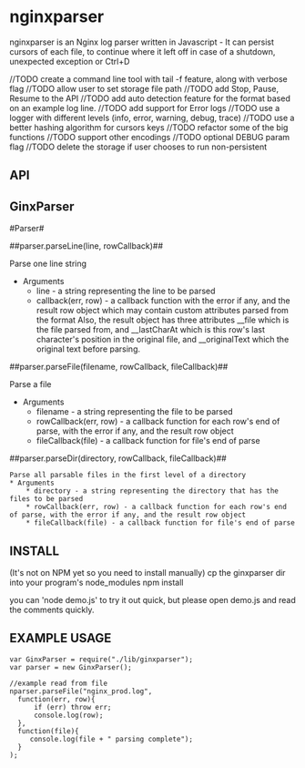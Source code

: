 nginxparser
===================

nginxparser is an Nginx log parser written in Javascript - It can persist cursors of each file, to continue where it left off in case of a
shutdown, unexpected exception or Ctrl+D

//TODO create a command line tool with tail -f feature, along with verbose flag
//TODO allow user to set storage file path
//TODO add Stop, Pause, Resume to the API 
//TODO add auto detection feature for the format based on an example log line.
//TODO add support for Error logs
//TODO use a logger with different levels (info, error, warning, debug, trace)
//TODO use a better hashing algorithm for cursors keys
//TODO refactor some of the big functions
//TODO support other encodings
//TODO optional DEBUG param flag
//TODO delete the storage if user chooses to run non-persistent

API
---
 
GinxParser
---------
	
#Parser#

##parser.parseLine(line, rowCallback)##

Parse one line string
* Arguments
	* line - a string representing the line to be parsed
	* callback(err, row) - a callback function with the error if any, and the result row object which may contain custom attributes parsed from the format
	Also, the result object has three attributes __file which is the file parsed from, and __lastCharAt which is this row's last character's position in the original file, and __originalText which the original text before parsing.


##parser.parseFile(filename, rowCallback, fileCallback)##

Parse a file
* Arguments
	* filename - a string representing the file to be parsed
	* rowCallback(err, row) - a callback function for each row's end of parse, with the error if any, and the result row object
	* fileCallback(file) - a callback function for file's end of parse

##parser.parseDir(directory, rowCallback, fileCallback)##

	Parse all parsable files in the first level of a directory
	* Arguments
		* directory - a string representing the directory that has the files to be parsed
		* rowCallback(err, row) - a callback function for each row's end of parse, with the error if any, and the result row object
		* fileCallback(file) - a callback function for file's end of parse

INSTALL
-------
  (It's not on NPM yet so you need to install manually)
  cp the ginxparser dir into your program's node_modules
  npm install

  you can 'node demo.js' to try it out quick, but please open demo.js and read the comments quickly.

EXAMPLE USAGE
-------------

	var GinxParser = require("./lib/ginxparser");
	var parser = new GinxParser();
	
	//example read from file
	nparser.parseFile("nginx_prod.log", 	
	  function(err, row){
		  if (err) throw err;
		  console.log(row);
	  },	  
	  function(file){
		 console.log(file + " parsing complete");
	  }
	);
